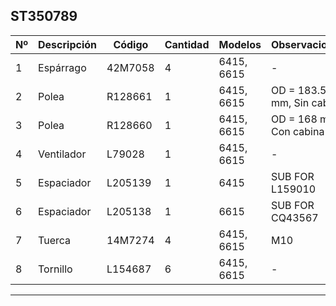 ## ST350789

| Nº | Descripción | Código | Cantidad | Modelos | Observaciones |
|---|---|---|---|---|---|
| 1 | Espárrago | 42M7058 | 4 | 6415, 6615 | - |
| 2 | Polea | R128661 | 1 | 6415, 6615 | OD = 183.5 mm, Sin cabina |
| 3 | Polea | R128660 | 1 | 6415, 6615 | OD = 168 mm, Con cabina |
| 4 | Ventilador | L79028 | 1 | 6415, 6615 | - |
| 5 | Espaciador | L205139 | 1 | 6415 | SUB FOR L159010 |
| 6 | Espaciador | L205138 | 1 | 6615 | SUB FOR CQ43567 |
| 7 | Tuerca | 14M7274 | 4 | 6415, 6615 | M10 |
| 8 | Tornillo | L154687 | 6 | 6415, 6615 | - |

---

